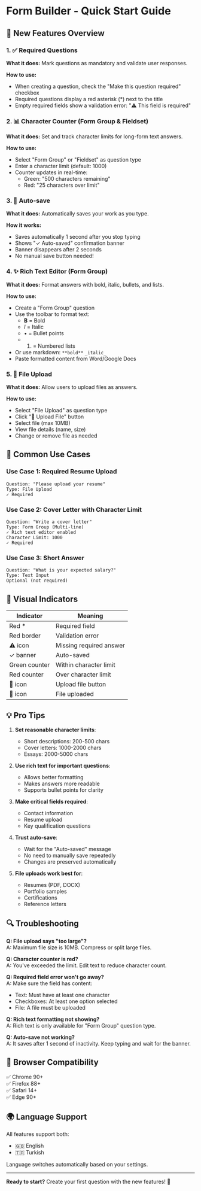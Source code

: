 # Form Builder - Quick Start Guide

## 🎯 New Features Overview

### 1. ✅ Required Questions
**What it does:** Mark questions as mandatory and validate user responses.

**How to use:**
- When creating a question, check the "Make this question required" checkbox
- Required questions display a red asterisk (*) next to the title
- Empty required fields show a validation error: "⚠️ This field is required"

### 2. 📊 Character Counter (Form Group & Fieldset)
**What it does:** Set and track character limits for long-form text answers.

**How to use:**
- Select "Form Group" or "Fieldset" as question type
- Enter a character limit (default: 1000)
- Counter updates in real-time:
  - Green: "500 characters remaining"
  - Red: "25 characters over limit"

### 3. 💾 Auto-save
**What it does:** Automatically saves your work as you type.

**How it works:**
- Saves automatically 1 second after you stop typing
- Shows "✓ Auto-saved" confirmation banner
- Banner disappears after 2 seconds
- No manual save button needed!

### 4. ✨ Rich Text Editor (Form Group)
**What it does:** Format answers with bold, italic, bullets, and lists.

**How to use:**
- Create a "Form Group" question
- Use the toolbar to format text:
  - **B** = Bold
  - *I* = Italic
  - • = Bullet points
  - 1. = Numbered lists
- Or use markdown: `**bold**` `_italic_`
- Paste formatted content from Word/Google Docs

### 5. 📎 File Upload
**What it does:** Allow users to upload files as answers.

**How to use:**
- Select "File Upload" as question type
- Click "📎 Upload File" button
- Select file (max 10MB)
- View file details (name, size)
- Change or remove file as needed

## 🚀 Common Use Cases

### Use Case 1: Required Resume Upload
```
Question: "Please upload your resume"
Type: File Upload
✓ Required
```

### Use Case 2: Cover Letter with Character Limit
```
Question: "Write a cover letter"
Type: Form Group (Multi-line)
✓ Rich text editor enabled
Character Limit: 1000
✓ Required
```

### Use Case 3: Short Answer
```
Question: "What is your expected salary?"
Type: Text Input
Optional (not required)
```

## 🎨 Visual Indicators

| Indicator | Meaning |
|-----------|---------|
| Red * | Required field |
| Red border | Validation error |
| ⚠️ icon | Missing required answer |
| ✓ banner | Auto-saved |
| Green counter | Within character limit |
| Red counter | Over character limit |
| 📎 icon | Upload file button |
| 📄 icon | File uploaded |

## 💡 Pro Tips

1. **Set reasonable character limits**: 
   - Short descriptions: 200-500 chars
   - Cover letters: 1000-2000 chars
   - Essays: 2000-5000 chars

2. **Use rich text for important questions**:
   - Allows better formatting
   - Makes answers more readable
   - Supports bullet points for clarity

3. **Make critical fields required**:
   - Contact information
   - Resume upload
   - Key qualification questions

4. **Trust auto-save**:
   - Wait for the "Auto-saved" message
   - No need to manually save repeatedly
   - Changes are preserved automatically

5. **File uploads work best for**:
   - Resumes (PDF, DOCX)
   - Portfolio samples
   - Certifications
   - Reference letters

## 🔍 Troubleshooting

**Q: File upload says "too large"?**  
A: Maximum file size is 10MB. Compress or split large files.

**Q: Character counter is red?**  
A: You've exceeded the limit. Edit text to reduce character count.

**Q: Required field error won't go away?**  
A: Make sure the field has content:
- Text: Must have at least one character
- Checkboxes: At least one option selected
- File: A file must be uploaded

**Q: Rich text formatting not showing?**  
A: Rich text is only available for "Form Group" question type.

**Q: Auto-save not working?**  
A: It saves after 1 second of inactivity. Keep typing and wait for the banner.

## 📱 Browser Compatibility

✅ Chrome 90+  
✅ Firefox 88+  
✅ Safari 14+  
✅ Edge 90+

## 🌍 Language Support

All features support both:
- 🇬🇧 English
- 🇹🇷 Turkish

Language switches automatically based on your settings.

---

**Ready to start?** Create your first question with the new features! 🎉
